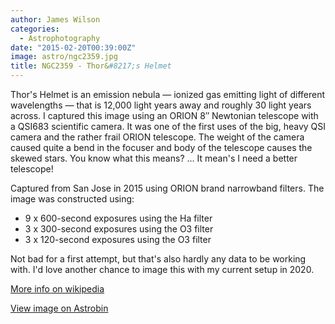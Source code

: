 ```yaml
---
author: James Wilson
categories:
  - Astrophotography
date: "2015-02-20T00:39:00Z"
image: astro/ngc2359.jpg
title: NGC2359 - Thor&#8217;s Helmet
---
```


Thor's Helmet is an emission nebula — ionized gas emitting light of different wavelengths — that is 12,000 light years away and roughly 30 light years across. I captured this image using an ORION 8″ Newtonian telescope with a QSI683 scientific camera. It was one of the first uses of the big, heavy QSI camera and the rather frail ORION telescope. The weight of the camera caused quite a bend in the focuser and body of the telescope causes the skewed stars. You know what this means? … It mean's I need a better telescope!

Captured from San Jose in 2015 using ORION brand narrowband filters. The image was constructed using:

- 9 x 600-second exposures using the Ha filter
- 3 x 300-second exposures using the O3 filter
- 3 x 120-second exposures using the O3 filter

Not bad for a first attempt, but that's also hardly any data to be working with. I'd love another chance to image this with my current setup in 2020.

[More info on wikipedia](https://en.wikipedia.org/wiki/NGC_2359)

[View image on Astrobin](https://astrob.in/158946/0/)
